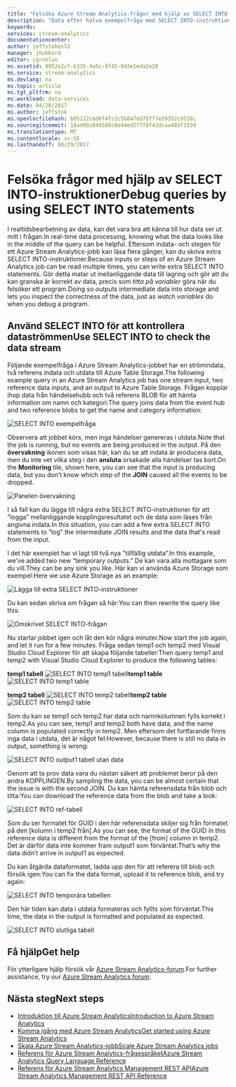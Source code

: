 ```yaml
---
title: "Felsöka Azure Stream Analytics-frågor med hjälp av SELECT INTO | Microsoft Docs"
description: "Data efter halva exempelfråga med SELECT INTO-instruktioner i Stream Analytics"
keywords: 
services: stream-analytics
documentationcenter: 
author: jeffstokes72
manager: jhubbard
editor: cgronlun
ms.assetid: 9952e2cf-b335-4a5c-8f45-8d3e1eda2e20
ms.service: stream-analytics
ms.devlang: na
ms.topic: article
ms.tgt_pltfrm: na
ms.workload: data-services
ms.date: 04/20/2017
ms.author: jeffstok
ms.openlocfilehash: b05222c6d6f4fc2c5b847dd75ff7e29352cd538c
ms.sourcegitcommit: 18ad9bc049589c8e44ed277f8f43dcaa483f3339
ms.translationtype: MT
ms.contentlocale: sv-SE
ms.lasthandoff: 08/29/2017
---
```

# <a name="debug-queries-by-using-select-into-statements"></a><span data-ttu-id="34da4-103">Felsöka frågor med hjälp av SELECT INTO-instruktioner</span><span class="sxs-lookup"><span data-stu-id="34da4-103">Debug queries by using SELECT INTO statements</span></span>

<span data-ttu-id="34da4-104">I realtidsbearbetning av data, kan det vara bra att känna till hur data ser ut mitt i frågan.</span><span class="sxs-lookup"><span data-stu-id="34da4-104">In real-time data processing, knowing what the data looks like in the middle of the query can be helpful.</span></span> <span data-ttu-id="34da4-105">Eftersom indata- och stegen för ett Azure Stream Analytics-jobb kan läsa flera gånger, kan du skriva extra SELECT INTO-instruktioner.</span><span class="sxs-lookup"><span data-stu-id="34da4-105">Because inputs or steps of an Azure Stream Analytics job can be read multiple times, you can write extra SELECT INTO statements.</span></span> <span data-ttu-id="34da4-106">Gör detta matar ut mellanliggande data till lagring och gör att du kan granska är korrekt av data, precis som *titta på variabler* göra när du felsöker ett program.</span><span class="sxs-lookup"><span data-stu-id="34da4-106">Doing so outputs intermediate data into storage and lets you inspect the correctness of the data, just as *watch variables* do when you debug a program.</span></span>

## <a name="use-select-into-to-check-the-data-stream"></a><span data-ttu-id="34da4-107">Använd SELECT INTO för att kontrollera dataströmmen</span><span class="sxs-lookup"><span data-stu-id="34da4-107">Use SELECT INTO to check the data stream</span></span>

<span data-ttu-id="34da4-108">Följande exempelfråga i Azure Stream Analytics-jobbet har en strömindata, två referens indata och utdata till Azure Table Storage.</span><span class="sxs-lookup"><span data-stu-id="34da4-108">The following example query in an Azure Stream Analytics job has one stream input, two reference data inputs, and an output to Azure Table Storage.</span></span> <span data-ttu-id="34da4-109">Frågan kopplar ihop data från händelsehubb och två referens BLOB för att hämta information om namn och kategori:</span><span class="sxs-lookup"><span data-stu-id="34da4-109">The query joins data from the event hub and two reference blobs to get the name and category information:</span></span>

![SELECT INTO exempelfråga](./media/stream-analytics-select-into/stream-analytics-select-into-query1.png)

<span data-ttu-id="34da4-111">Observera att jobbet körs, men inga händelser genereras i utdata.</span><span class="sxs-lookup"><span data-stu-id="34da4-111">Note that the job is running, but no events are being produced in the output.</span></span> <span data-ttu-id="34da4-112">På den **övervakning** ikonen som visas här, kan du se att indata är producera data, men du inte vet vilka steg i den **ansluta** orsakade alla händelser tas bort.</span><span class="sxs-lookup"><span data-stu-id="34da4-112">On the **Monitoring** tile, shown here, you can see that the input is producing data, but you don’t know which step of the **JOIN** caused all the events to be dropped.</span></span>

![Panelen övervakning](./media/stream-analytics-select-into/stream-analytics-select-into-monitor.png)
 
<span data-ttu-id="34da4-114">I så fall kan du lägga till några extra SELECT INTO-instruktioner för att ”logga” mellanliggande kopplingsresultatet och de data som läses från angivna indata.</span><span class="sxs-lookup"><span data-stu-id="34da4-114">In this situation, you can add a few extra SELECT INTO statements to “log” the intermediate JOIN results and the data that's read from the input.</span></span>

<span data-ttu-id="34da4-115">I det här exemplet har vi lagt till två nya ”tillfällig utdata”.</span><span class="sxs-lookup"><span data-stu-id="34da4-115">In this example, we've added two new “temporary outputs.”</span></span> <span data-ttu-id="34da4-116">De kan vara alla mottagare som du vill.</span><span class="sxs-lookup"><span data-stu-id="34da4-116">They can be any sink you like.</span></span> <span data-ttu-id="34da4-117">Här kan vi använda Azure Storage som exempel:</span><span class="sxs-lookup"><span data-stu-id="34da4-117">Here we use Azure Storage as an example:</span></span>

![Lägga till extra SELECT INTO-instruktioner](./media/stream-analytics-select-into/stream-analytics-select-into-outputs.png)

<span data-ttu-id="34da4-119">Du kan sedan skriva om frågan så här:</span><span class="sxs-lookup"><span data-stu-id="34da4-119">You can then rewrite the query like this:</span></span>

![Omskrivet SELECT INTO-frågan](./media/stream-analytics-select-into/stream-analytics-select-into-query2.png)

<span data-ttu-id="34da4-121">Nu startar jobbet igen och låt den kör några minuter.</span><span class="sxs-lookup"><span data-stu-id="34da4-121">Now start the job again, and let it run for a few minutes.</span></span> <span data-ttu-id="34da4-122">Fråga sedan temp1 och temp2 med Visual Studio Cloud Explorer för att skapa följande tabeller:</span><span class="sxs-lookup"><span data-stu-id="34da4-122">Then query temp1 and temp2 with Visual Studio Cloud Explorer to produce the following tables:</span></span>

<span data-ttu-id="34da4-123">**temp1 tabell**
![SELECT INTO temp1 tabell](./media/stream-analytics-select-into/stream-analytics-select-into-temp-table-1.png)</span><span class="sxs-lookup"><span data-stu-id="34da4-123">**temp1 table**
![SELECT INTO temp1 table](./media/stream-analytics-select-into/stream-analytics-select-into-temp-table-1.png)</span></span>

<span data-ttu-id="34da4-124">**temp2 tabell**
![SELECT INTO temp2 tabell](./media/stream-analytics-select-into/stream-analytics-select-into-temp-table-2.png)</span><span class="sxs-lookup"><span data-stu-id="34da4-124">**temp2 table**
![SELECT INTO temp2 table](./media/stream-analytics-select-into/stream-analytics-select-into-temp-table-2.png)</span></span>

<span data-ttu-id="34da4-125">Som du kan se temp1 och temp2 har data och namnkolumnen fylls korrekt i temp2.</span><span class="sxs-lookup"><span data-stu-id="34da4-125">As you can see, temp1 and temp2 both have data, and the name column is populated correctly in temp2.</span></span> <span data-ttu-id="34da4-126">Men eftersom det fortfarande finns inga data i utdata, det är något fel:</span><span class="sxs-lookup"><span data-stu-id="34da4-126">However, because there is still no data in output, something is wrong:</span></span>

![SELECT INTO output1 tabell utan data](./media/stream-analytics-select-into/stream-analytics-select-into-out-table-1.png)

<span data-ttu-id="34da4-128">Genom att ta prov data vara du nästan säkert att problemet beror på den andra KOPPLINGEN.</span><span class="sxs-lookup"><span data-stu-id="34da4-128">By sampling the data, you can be almost certain that the issue is with the second JOIN.</span></span> <span data-ttu-id="34da4-129">Du kan hämta referensdata från blob och titta:</span><span class="sxs-lookup"><span data-stu-id="34da4-129">You can download the reference data from the blob and take a look:</span></span>

![SELECT INTO ref-tabell](./media/stream-analytics-select-into/stream-analytics-select-into-ref-table-1.png)

<span data-ttu-id="34da4-131">Som du ser formatet för GUID i den här referensdata skiljer sig från formatet på den [kolumn i temp2 från].</span><span class="sxs-lookup"><span data-stu-id="34da4-131">As you can see, the format of the GUID in this reference data is different from the format of the [from] column in temp2.</span></span> <span data-ttu-id="34da4-132">Det är därför data inte kommer fram output1 som förväntat.</span><span class="sxs-lookup"><span data-stu-id="34da4-132">That’s why the data didn’t arrive in output1 as expected.</span></span>

<span data-ttu-id="34da4-133">Du kan åtgärda dataformatet, ladda upp den för att referera till blob och försök igen:</span><span class="sxs-lookup"><span data-stu-id="34da4-133">You can fix the data format, upload it to reference blob, and try again:</span></span>

![SELECT INTO temporära tabellen](./media/stream-analytics-select-into/stream-analytics-select-into-ref-table-2.png)

<span data-ttu-id="34da4-135">Den här tiden kan data i utdata formateras och fyllts som förväntat.</span><span class="sxs-lookup"><span data-stu-id="34da4-135">This time, the data in the output is formatted and populated as expected.</span></span>

![SELECT INTO slutliga tabell](./media/stream-analytics-select-into/stream-analytics-select-into-final-table.png)


## <a name="get-help"></a><span data-ttu-id="34da4-137">Få hjälp</span><span class="sxs-lookup"><span data-stu-id="34da4-137">Get help</span></span>

<span data-ttu-id="34da4-138">För ytterligare hjälp försök vår [Azure Stream Analytics-forum](https://social.msdn.microsoft.com/Forums/en-US/home?forum=AzureStreamAnalytics).</span><span class="sxs-lookup"><span data-stu-id="34da4-138">For further assistance, try our [Azure Stream Analytics forum](https://social.msdn.microsoft.com/Forums/en-US/home?forum=AzureStreamAnalytics).</span></span>

## <a name="next-steps"></a><span data-ttu-id="34da4-139">Nästa steg</span><span class="sxs-lookup"><span data-stu-id="34da4-139">Next steps</span></span>

* [<span data-ttu-id="34da4-140">Introduktion till Azure Stream Analytics</span><span class="sxs-lookup"><span data-stu-id="34da4-140">Introduction to Azure Stream Analytics</span></span>](stream-analytics-introduction.md)
* [<span data-ttu-id="34da4-141">Komma igång med Azure Stream Analytics</span><span class="sxs-lookup"><span data-stu-id="34da4-141">Get started using Azure Stream Analytics</span></span>](stream-analytics-real-time-fraud-detection.md)
* [<span data-ttu-id="34da4-142">Skala Azure Stream Analytics-jobb</span><span class="sxs-lookup"><span data-stu-id="34da4-142">Scale Azure Stream Analytics jobs</span></span>](stream-analytics-scale-jobs.md)
* [<span data-ttu-id="34da4-143">Referens för Azure Stream Analytics-frågespråket</span><span class="sxs-lookup"><span data-stu-id="34da4-143">Azure Stream Analytics Query Language Reference</span></span>](https://msdn.microsoft.com/library/azure/dn834998.aspx)
* [<span data-ttu-id="34da4-144">Referens för Azure Stream Analytics Management REST API</span><span class="sxs-lookup"><span data-stu-id="34da4-144">Azure Stream Analytics Management REST API Reference</span></span>](https://msdn.microsoft.com/library/azure/dn835031.aspx)

